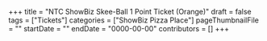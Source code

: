 +++
title = "NTC ShowBiz Skee-Ball 1 Point Ticket (Orange)"
draft = false
tags = ["Tickets"]
categories = ["ShowBiz Pizza Place"]
pageThumbnailFile = ""
startDate = ""
endDate = "0000-00-00"
contributors = []
+++
